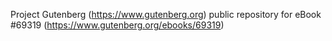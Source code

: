 Project Gutenberg (https://www.gutenberg.org) public repository for
eBook #69319 (https://www.gutenberg.org/ebooks/69319)
